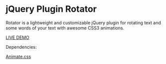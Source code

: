 jQuery Plugin Rotator 
=======

Rotator is a lightweight and customizable jQuery plugin for rotating text and some words of your text with awesome CSS3 animations.


<a href="http://ht2.pl/scripts/rotator/">LIVE DEMO</a>


Dependencies:

<a href="https://github.com/daneden/animate.css">Animate.css</a>

